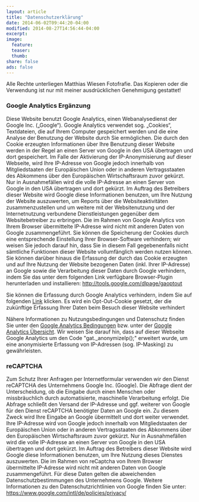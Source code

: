 ```yaml
---
layout: article
title: "Datenschutzerklärung"
date: 2014-06-02T09:44:20-04:00
modified: 2014-08-27T14:56:44-04:00
excerpt: 
image:
  feature:
  teaser:
  thumb:
share: false
ads: false
---
```


Alle Rechte unterliegen Matthias Wiesen Fotofrafie.
Das Kopieren oder die Verwendung ist nur mit meiner ausdrücklichen Genehmigung gestattet!

### Google Analytics Ergänzung

Diese Website benutzt Google Analytics, einen Webanalysedienst der Google Inc. („Google“). Google Analytics verwendet sog. „Cookies“, Textdateien, die auf Ihrem Computer gespeichert werden und die eine Analyse der Benutzung der Website durch Sie ermöglichen. Die durch den Cookie erzeugten Informationen über Ihre Benutzung dieser Website werden in der Regel an einen Server von Google in den USA übertragen und dort gespeichert. Im Falle der Aktivierung der IP-Anonymisierung auf dieser Webseite, wird Ihre IP-Adresse von Google jedoch innerhalb von Mitgliedstaaten der Europäischen Union oder in anderen Vertragsstaaten des Abkommens über den Europäischen Wirtschaftsraum zuvor gekürzt. Nur in Ausnahmefällen wird die volle IP-Adresse an einen Server von Google in den USA übertragen und dort gekürzt. Im Auftrag des Betreibers dieser Website wird Google diese Informationen benutzen, um Ihre Nutzung der Website auszuwerten, um Reports über die Websiteaktivitäten zusammenzustellen und um weitere mit der Websitenutzung und der Internetnutzung verbundene Dienstleistungen gegenüber dem Websitebetreiber zu erbringen. Die im Rahmen von Google Analytics von Ihrem Browser übermittelte IP-Adresse wird nicht mit anderen Daten von Google zusammengeführt. Sie können die Speicherung der Cookies durch eine entsprechende Einstellung Ihrer Browser-Software verhindern; wir weisen Sie jedoch darauf hin, dass Sie in diesem Fall gegebenenfalls nicht sämtliche Funktionen dieser Website vollumfänglich werden nutzen können. Sie können darüber hinaus die Erfassung der durch das Cookie erzeugten und auf Ihre Nutzung der Website bezogenen Daten (inkl. Ihrer IP-Adresse) an Google sowie die Verarbeitung dieser Daten durch Google verhindern, indem Sie das unter dem folgenden Link verfügbare Browser-Plugin herunterladen und installieren: http://tools.google.com/dlpage/gaoptout

Sie können die Erfassung durch Google Analytics verhindern, indem Sie auf folgenden [Link](javascript:%20gaOptOut(["UA-24230794-50"]);) klicken.
Es wird ein Opt-Out-Cookie gesetzt, der die zukünftige Erfassung Ihrer Daten beim Besuch dieser Website verhindert

Nähere Informationen zu Nutzungsbedingungen und Datenschutz finden Sie unter den [Google Analytics Bedingungen](https://www.google.com/analytics/terms/de.html) bzw. unter der [Google Analytics Übersicht](https://www.google.com/intl/de/policies/privacy/index.html). Wir weisen Sie darauf hin, dass auf dieser Webseite Google Analytics um den Code "gat._anonymizeIp();" erweitert wurde, um eine anonymisierte Erfassung von IP-Adressen (sog. IP-Masking) zu gewährleisten.

### reCAPTCHA

Zum Schutz Ihrer Anfragen per Internetformular verwenden wir den Dienst reCAPTCHA des Unternehmens Google Inc. (Google). Die Abfrage dient der Unterscheidung, ob die Eingabe durch einen Menschen oder missbräuchlich durch automatisierte, maschinelle Verarbeitung erfolgt. Die Abfrage schließt den Versand der IP-Adresse und ggf. weiterer von Google für den Dienst reCAPTCHA benötigter Daten an Google ein. Zu diesem Zweck wird Ihre Eingabe an Google übermittelt und dort weiter verwendet. Ihre IP-Adresse wird von Google jedoch innerhalb von Mitgliedstaaten der Europäischen Union oder in anderen Vertragsstaaten des Abkommens über den Europäischen Wirtschaftsraum zuvor gekürzt. Nur in Ausnahmefällen wird die volle IP-Adresse an einen Server von Google in den USA übertragen und dort gekürzt. Im Auftrag des Betreibers dieser Website wird Google diese Informationen benutzen, um Ihre Nutzung dieses Dienstes auszuwerten. Die im Rahmen von reCaptcha von Ihrem Browser übermittelte IP-Adresse wird nicht mit anderen Daten von Google zusammengeführt. Für diese Daten gelten die abweichenden Datenschutzbestimmungen des Unternehmens Google. Weitere Informationen zu den Datenschutzrichtlinien von Google finden Sie unter: https://www.google.com/intl/de/policies/privacy/
